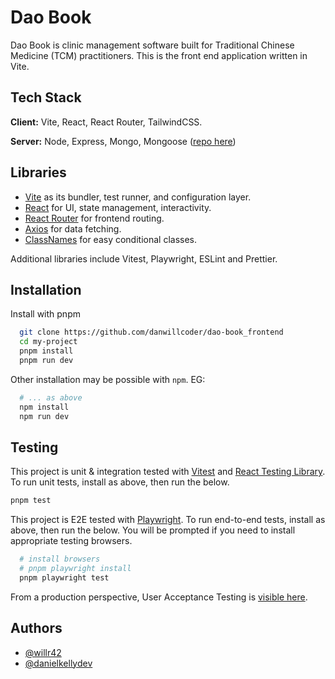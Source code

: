 # Dao Book

Dao Book is clinic management software built for Traditional Chinese Medicine (TCM) practitioners. This is the front end application written in Vite.

## Tech Stack

**Client:** Vite, React, React Router, TailwindCSS.

**Server:** Node, Express, Mongo, Mongoose ([repo here](https://github.com/danwillcoder/dao-book_Backend))

## Libraries

- [Vite](https://vitejs.dev/) as its bundler, test runner, and configuration layer.
- [React](https://react.dev/) for UI, state management, interactivity.
- [React Router](https://reactrouter.com/) for frontend routing.
- [Axios](https://axios-http.com/docs/intro) for data fetching.
- [ClassNames](https://www.npmjs.com/package/classnames) for easy conditional classes.

Additional libraries include Vitest, Playwright, ESLint and Prettier.

## Installation

Install with pnpm

```bash
  git clone https://github.com/danwillcoder/dao-book_frontend
  cd my-project
  pnpm install
  pnpm run dev
```

Other installation may be possible with `npm`. EG:

```bash
  # ... as above
  npm install
  npm run dev
```

## Testing

This project is unit & integration tested with [Vitest](https://vitest.dev/) and [React Testing Library](https://testing-library.com/docs/react-testing-library/intro/). To run unit tests, install as above, then run the below.

```bash
pnpm test
```

This project is E2E tested with [Playwright](https://playwright.dev/). To run end-to-end tests, install as above, then run the below. You will be prompted if you need to install appropriate testing browsers.

```bash
  # install browsers
  # pnpm playwright install
  pnpm playwright test
```

From a production perspective, User Acceptance Testing is [visible here](https://docs.google.com/spreadsheets/d/1JDwJLKfkn5uXa9DviFwJtHzDniG6cr_RBlf2fVp00dQ/edit?usp=sharing).

## Authors

- [@willr42](https://www.github.com/willr42)
- [@danielkellydev](https://github.com/danielkellydev)
